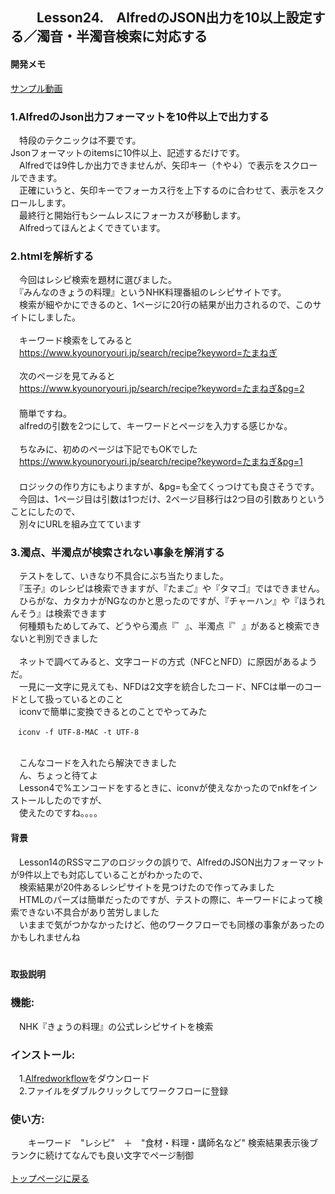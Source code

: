 ## 　　Lesson24.　AlfredのJSON出力を10以上設定する／濁音・半濁音検索に対応する  
#### 開発メモ
[サンプル動画](https://user-images.githubusercontent.com/40127279/126054702-f0eb69c7-1ded-4978-ba3a-36a4bbd56076.mp4)
### 1.AlfredのJson出力フォーマットを10件以上で出力する
　特段のテクニックは不要です。
<br>  Jsonフォーマットのitemsに10件以上、記述するだけです。
<br>　Alfredでは9件しか出力できませんが、矢印キー（↑や↓）で表示をスクロールできます。
<br>　正確にいうと、矢印キーでフォーカス行を上下するのに合わせて、表示をスクロールします。
<br>　最終行と開始行もシームレスにフォーカスが移動します。
<br>　Alfredってほんとよくできています。
### 2.htmlを解析する
　今回はレシピ検索を題材に選びました。
<br>　『みんなのきょうの料理』というNHK料理番組のレシピサイトです。
<br>　検索が細やかにできるのと、1ページに20行の結果が出力されるので、このサイトにしました。
<br>
<br>　キーワード検索をしてみると
<br>　https://www.kyounoryouri.jp/search/recipe?keyword=たまねぎ
<br>
<br>　次のページを見てみると
<br>　https://www.kyounoryouri.jp/search/recipe?keyword=たまねぎ&pg=2
<br>　
<br>　簡単ですね。
<br>　alfredの引数を2つにして、キーワードとページを入力する感じかな。
<br>
<br>　ちなみに、初めのページは下記でもOKでした
<br>　https://www.kyounoryouri.jp/search/recipe?keyword=たまねぎ&pg=1
<br>　
<br>　ロジックの作り方にもよりますが、&pg=も全てくっつけても良さそうです。
<br>　今回は、1ページ目は引数は1つだけ、2ページ目移行は2つ目の引数ありということにしたので、
<br>　別々にURLを組み立てています
### 3.濁点、半濁点が検索されない事象を解消する
　テストをして、いきなり不具合にぶち当たりました。
<br>　『玉子』のレシピは検索できますが、『たまご』や『タマゴ』ではできません。
<br>　ひらがな、カタカナがNGなのかと思ったのですが、『チャーハン』や『ほうれんそう』は検索できます
<br>　何種類もためしてみて、どうやら濁点『゛』、半濁点『゜』があると検索できないと判別できました
<br>
<br>　ネットで調べてみると、文字コードの方式（NFCとNFD）に原因があるようだ。
<br>　一見に一文字に見えても、NFDは2文字を統合したコード、NFCは単一のコードとして扱っているとのこと
<br>　iconvで簡単に変換できるとのことでやってみた
<br>
```
　iconv -f UTF-8-MAC -t UTF-8
```
<br>　こんなコードを入れたら解決できました
<br>　ん、ちょっと待てよ
<br>　Lesson4で%エンコードをするときに、iconvが使えなかったのでnkfをインストールしたのですが、
<br>　使えたのですね。。。。
<br>
#### 背景
　Lesson14のRSSマニアのロジックの誤りで、AlfredのJSON出力フォーマットが9件以上でも対応していることがわかったので、
<br>　検索結果が20件あるレシピサイトを見つけたので作ってみました
<br>　HTMLのパーズは簡単だったのですが、テストの際に、キーワードによって検索できない不具合があり苦労しました
<br>　いままで気がつかなかったけど、他のワークフローでも同様の事象があったのかもしれませんね
<br>　
#### 取扱説明
### 機能:
　NHK『きょうの料理』の公式レシピサイトを検索
### インストール:
　1.[Alfredworkflow](https://github.com/KitanoTamotsu/recipe/releases/download/1.0/recipe.alfredworkflow.zip)をダウンロード 
<br>　2.ファイルをダブルクリックしてワークフローに登録
### 使い方:
　　キーワード　"レシピ"　＋　"食材・料理・講師名など" 
    検索結果表示後ブランクに続けてなんでも良い文字でページ制御
<br>
<br>
[トップページに戻る](https://kitanotamotsu.github.io/)


